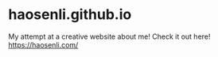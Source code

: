 # haosenli.github.io
My attempt at a creative website about me!
Check it out here! https://haosenli.com/
